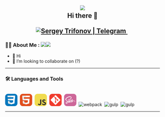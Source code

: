<h2 align="center">
<div id="header" align="center">
    <img src="https://media.giphy.com/media/MdA16VIoXKKxNE8Stk/giphy.gif" width="300"/>
</div>
Hi there 👋
</br>
</br>
<div id="header" align="center">
    <a href="https://t.me/Parsefal_T">
        <img alt="Sergey Trifonov | Telegram" width="44px" src="https://www.svgrepo.com/show/354443/telegram.svg" />
    </a>&nbsp;
<!--     <a href="h43421277">
        <img alt="Sergey Trifonov | VK" width="44px" src="https://www.svgrepo.com/show/331634/vk-v2.svg" />
    </a>&nbsp; -->
</div>
</h2>

### :man_technologist: About Me : <img src="https://little.kylerconway.com/images/golang-what.gif" width="200"><img src="https://intro.rustbridge.com/img/ferris.gif" width="200">

- 👋 Hi<br>
- 💞️ I’m looking to collaborate on (?)<br>
---

### :hammer_and_wrench: Languages and Tools

</br>
<div>
<!--   <img src="https://raw.githubusercontent.com/tandpfun/skill-icons/d1c752b99bb25a0e5aa363bae1db2809173ee966/icons/TypeScript.svg" title="ts" alt="ts" width="40" height="40"/>&nbsp;
  <img src="https://raw.githubusercontent.com/tandpfun/skill-icons/a50fa57465e82a1147fa512fb3d64cc5902df578/icons/React-Dark.svg" title="React" alt="React" width="40" height="40"/>&nbsp;
  <img src="https://raw.githubusercontent.com/tandpfun/skill-icons/a50fa57465e82a1147fa512fb3d64cc5902df578/icons/Redux.svg" title="Redux" alt="Redux " width="40" height="40"/>&nbsp; -->
  <img src="https://raw.githubusercontent.com/tandpfun/skill-icons/a50fa57465e82a1147fa512fb3d64cc5902df578/icons/CSS.svg"  title="CSS3" alt="CSS" width="40" height="40"/>&nbsp;
  <img src="https://raw.githubusercontent.com/tandpfun/skill-icons/a50fa57465e82a1147fa512fb3d64cc5902df578/icons/HTML.svg" title="HTML5" alt="HTML" width="40" height="40"/>&nbsp;
  <img src="https://raw.githubusercontent.com/tandpfun/skill-icons/a50fa57465e82a1147fa512fb3d64cc5902df578/icons/JavaScript.svg" title="JavaScript" alt="JavaScript" width="40" height="40"/>&nbsp;
<!--   <img src="https://raw.githubusercontent.com/tandpfun/skill-icons/a50fa57465e82a1147fa512fb3d64cc5902df578/icons/NodeJS-Dark.svg" title="NodeJS" alt="NodeJS" width="40" height="40"/>&nbsp; -->
  <img src="https://raw.githubusercontent.com/tandpfun/skill-icons/a50fa57465e82a1147fa512fb3d64cc5902df578/icons/Git.svg" title="Git" **alt="Git" width="40" height="40"/>&nbsp;
<img src="https://raw.githubusercontent.com/tandpfun/skill-icons/a50fa57465e82a1147fa512fb3d64cc5902df578/icons/Sass.svg" title="SASS"**alt="SASS" width="40" height="40"/>&nbsp;
<!-- <img src="https://raw.githubusercontent.com/tandpfun/skill-icons/d1c752b99bb25a0e5aa363bae1db2809173ee966/icons/Vite-Dark.svg" title="vite" alt="vite" width="40" height="40"/>&nbsp; -->
  <img src="https://www.svgrepo.com/show/354552/webpack.svg" title="webpack" alt="webpack" width="40" height="40"/>&nbsp;
  <img src="https://www.svgrepo.com/show/373652/gulp.svg" title="gulp" alt="gulp" width="40" height="40"/>&nbsp;
  <img src="https://www.svgrepo.com/show/452242/jquery.svg" title="gulp" alt="gulp" width="40" height="40"/>&nbsp;
</div>

---

<!---
P1xelST/P1xelST is a ✨ special ✨ repository because its `README.md` (this file) appears on your GitHub profile.
You can click the Preview link to take a look at your changes.
--->
